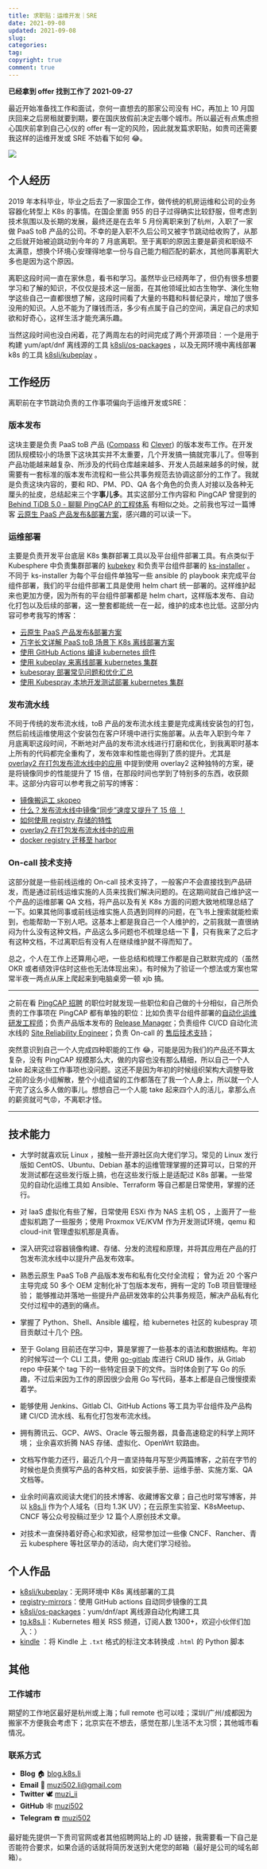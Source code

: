 ```yaml
---
title: 求职贴：运维开发｜SRE
date: 2021-09-08
updated: 2021-09-08
slug:
categories:
tag:
copyright: true
comment: true
---
```


**已经拿到 offer 找到工作了 2021-09-27**

最近开始准备找工作和面试，奈何一直想去的那家公司没有 HC，再加上 10 月国庆回来之后房租就要到期，要在国庆放假前决定去哪个城市。所以最近有点焦虑担心国庆前拿到自己心仪的 offer 有一定的风险，因此就发篇求职贴，如贵司还需要我这样的运维开发或 SRE 不妨看下如何 😂。

![](https://p.k8s.li/2021-09-08-jobs-01.png)

## 个人经历

2019 年本科毕业，毕业之后去了一家国企工作，做传统的机房运维和公司的业务容器化转型上 K8s 的事情。在国企里面 955 的日子过得确实比较舒服，但考虑到技术氛围以及长期的发展，最终还是在去年 5 月份离职来到了杭州，入职了一家做 PaaS toB 产品的公司。不幸的是入职不久后公司又被字节跳动给收购了，从那之后就开始被迫跳动到今年的 7 月底离职。至于离职的原因主要是薪资和职级不太满意，想换个环境心安理得地拿一份与自己能力相匹配的薪水，其他同事离职大多也是因为这个原因。

离职这段时间一直在家休息，看书和学习。虽然毕业已经两年了，但仍有很多想要学习和了解的知识，不仅仅是技术这一层面，在其他领域比如古生物学、演化生物学这些自己一直都很想了解，这段时间看了大量的书籍和科普纪录片，增加了很多没用的知识。人总不能为了赚钱而活，多少有点属于自己的空间，满足自己的求知欲和好奇心，这样生活才能充满乐趣。

当然这段时间也没白闲着，花了两周左右的时间完成了两个开源项目：一个是用于构建 yum/apt/dnf 离线源的工具 [k8sli/os-packages](https://github.com/k8sli/os-packages) ，以及无网环境中离线部署 k8s 的工具  [k8sli/kubeplay](https://github.com/k8sli/kubeplay) 。

## 工作经历

离职前在字节跳动负责的工作事项偏向于运维开发或SRE：

### 版本发布

这块主要是负责 PaaS toB 产品 ([Compass](https://www.volcengine.com/product/compass) 和 [Clever](https://www.volcengine.com/product/clever)) 的版本发布工作。在开发团队规模较小的场景下这块其实并不太重要，几个开发搞一搞就完事儿了。但等到产品功能越来越复杂、所涉及的代码仓库越来越多、开发人员越来越多的时候，就需要有一套标准的版本发布流程和一些公共事务规范去协调这部分的工作了。我就是负责这块内容的，要和 RD、PM、PD、QA 各个角色的负责人对接以及各种无厘头的扯皮，总结起来三个字**事儿多**。其实这部分工作内容和 PingCAP 曾提到的 [Behind TiDB 5.0 - 聊聊 PingCAP 的工程体系](https://pingcap.com/zh/blog/behind-tidb-5.0-engineering-system-of-pingcap-1) 有相似之处。之前我也写过一篇博客 [云原生 PaaS 产品发布&部署方案](https://blog.k8s.li/pass-platform-release.html)，感兴趣的可以读一下。

### 运维部署

主要是负责开发平台底层 K8s 集群部署工具以及平台组件部署工具。有点类似于 Kubesphere 中负责集群部署的 [kubekey](https://github.com/kubesphere/kubekey) 和负责平台组件部署的 [ks-installer](https://github.com/kubesphere/ks-installer) 。不同于 ks-installer 为每个平台组件单独写一些 ansible 的 playbook 来完成平台组件部署，我们的平台组件部署工具是使用 helm chart 统一部署的。这样维护起来也更加方便，因为所有的平台组件部署都是 helm chart，这样版本发布、自动化打包以及后续的部署，这一整套都能统一在一起，维护的成本也比低。这部分内容可参考我写的博客：

- [云原生 PaaS 产品发布&部署方案](https://blog.k8s.li/pass-platform-release.html)
- [万字长文详解 PaaS toB 场景下 K8s 离线部署方案](https://blog.k8s.li/pass-tob-k8s-offline-deploy.html)
- [使用 GitHub Actions 编译 kubernetes 组件](https://blog.k8s.li/build-k8s-binary-by-github-actions.html)
- [使用 kubeplay 来离线部署 kubernetes 集群](https://blog.k8s.li/deploy-k8s-by-kubeplay.html)
- [kubespray 部署常见问题和优化汇总](https://blog.k8s.li/kubespray-tips.html)
- [使用 Kubespray 本地开发测试部署 kubernetes 集群](https://blog.k8s.li/deploy-k8s-by-kubespray.html)

### 发布流水线

不同于传统的发布流水线，toB 产品的发布流水线主要是完成离线安装包的打包，然后前线运维使用这个安装包在客户环境中进行实施部署。从去年入职到今年 7 月底离职这段时间，不断地对产品的发布流水线进行打磨和优化，到我离职时基本上所有的代码都完全重构了，发布效率和性能也得到了质的提升。尤其是 [overlay2 在打包发布流水线中的应用](https://blog.k8s.li/overlay2-on-package-pipline.html) 中提到使用 overlay2 这种独特的方案，硬是将镜像同步的性能提升了 15 倍，在那段时间也学到了特别多的东西，收获颇丰。这部分内容可以参考我之前写的博客：

- [镜像搬运工 skopeo](https://blog.k8s.li/skopeo.html)
- [什么？发布流水线中镜像“同步”速度又提升了 15 倍 ！](https://blog.k8s.li/select-registry-images.html)
- [如何使用 registry 存储的特性](https://blog.k8s.li/skopeo-to-registry.html)
- [overlay2 在打包发布流水线中的应用](https://blog.k8s.li/overlay2-on-package-pipline.html)
- [docker registry 迁移至 harbor](https://blog.k8s.li/docker-registry-to-harbor.html)

### On-call 技术支持

这部分就是一些前线运维的 On-call 技术支持了，一般客户不会直接找到产品研发，而是通过前线运维实施的人员来找我们解决问题的。在这期间就自己维护这一个产品的运维部署 QA 文档，将产品以及有关 K8s 方面的问题大致地梳理总结了一下。如果其他同事或前线运维实施人员遇到同样的问题，在飞书上搜索就能检索到，也能帮助一下别人吧。这基本上都是我自己一个人维护的，之前我就一直很纳闷为什么没有这种文档，产品这么多问题也不梳理总结一下 😤，只有我来了之后才有这种文档，不过离职后有没有人在继续维护就不得而知了。

总之，个人在工作上还算用心吧，一些总结和梳理工作都是自己默默完成的（虽然 OKR 或者绩效评估时这些也无法体现出来）。有时候为了验证一个想法或方案也常常半夜一两点从床上爬起来到电脑桌旁一顿 xjb 搞。

----

之前在看 [PingCAP 招聘](https://careers.pingcap.com/) 的职位时就发现一些职位和自己做的十分相似，自己所负责的工作事项在 PingCAP 都有单独的职位：比如负责平台组件部署的[自动化运维研发工程师](https://careers.pingcap.com/apply/pingcap/39950/#/job/8319a481-94cf-44f0-97b4-2d42d7b22bbe)；负责产品版本发布的 [Release Manager](https://careers.pingcap.com/apply/pingcap/39950/#/job/a890aa70-d280-42aa-bfe0-d355cde3cc77)；负责组件 CI/CD 自动化流水线的 [Site Reliability Engineer](https://careers.pingcap.com/apply/pingcap/39950/#/job/5b9e8422-fc61-42cb-b291-1576da224c88)；负责 On-call 的 [售后技术支持](https://careers.pingcap.com/apply/pingcap/39950/#/job/5e8f330e-8326-48b5-b8c7-b2ebdd71028c)；

突然意识到自己一个人完成四种职能的工作 😂，可能是因为我们的产品还不算太复杂，没有 PingCAP 规模那么大，做的内容也没有那么精细，所以自己一个人 take 起来这些工作事项也没问题。这还不是因为年初的时候组织架构大调整导致之前的业务小组解散，整个小组遗留的工作都落在了我一个人身上，所以就一个人干完了这么多人做的事儿。想想自己一个人能 take 起来四个人的活儿，拿那么点的薪资就可气😡，不离职才怪。

----


## 技术能力

- 大学时就喜欢玩 Linux ，接触一些开源社区向大佬们学习。常见的 Linux 发行版如 CentOS、Ubuntu、Debian 基本的运维管理掌握的还算可以，日常的开发测试都在这些发行版上搞，也在这些发行版上是适配过 K8s 部署。一些常见的自动化运维工具如 Ansible、Terraform 等自己都是日常使用，掌握的还行。
- 对 IaaS 虚拟化有些了解，日常使用 ESXi 作为 NAS 主机 OS ，上面开了一些虚拟机跑了一些服务；使用 Proxmox VE/KVM 作为开发测试环境，qemu 和 cloud-init 管理虚拟机那是真香。

-  深入研究过容器镜像构建、存储、分发的流程和原理，并将其应用在产品的打包发布流水线中以提升产品发布效率。
-  熟悉云原生 PaaS ToB 产品版本发布和私有化交付全流程； 曾为近 20 个客户主导完成 50 多个 OEM 定制化补丁包版本发布，拥有一定的 ToB 项目管理经验； 能够推动并落地一些提升产品研发效率的公共事务规范，解决产品私有化交付过程中的遇到的痛点。

-  掌握了 Python、Shell、Ansible 编程，给 kubernetes 社区的 kubespray 项目贡献过十几个 [PR](https://github.com/kubernetes-sigs/kubespray/pulls?q=is%3Apr+author%3Amuzi502+is%3Aclosed)。
- 至于 Golang 目前还在学习中，算是掌握了一些基本的语法和数据结构。年初的时候写过一个 CLI 工具，使用 [go-gitlab](https://github.com/xanzy/go-gitlab) 库进行 CRUD 操作，从 Gitlab  repo 中获某个 tag 下的一些特定目录下的文件。当时体会到了写 Go 的乐趣，不过后来因为工作的原因很少会用 Go 写代码，基本上都是自己慢慢摸索着学。
- 能够使用 Jenkins、Gitlab CI、GitHub Actions 等工具为平台组件及产品构建 CI/CD 流水线、私有化打包发布流水线。
-  拥有腾讯云、GCP、AWS、Oracle 等云服务器，具备高速稳定的科学上网环境； 业余喜欢折腾 NAS 存储、虚拟化、OpenWrt 软路由。
- 文档写作能力还行，最近几个月一直坚持每月写至少两篇博客，之前在字节的时候也是负责撰写产品的各种文档，如安装手册、运维手册、实施方案、QA 文档等。
- 业余时间喜欢阅读大佬们的技术博客、收藏博客文章；自己也时常写博客，并以 [k8s.li](https://k8s.li/) 作为个人域名（日均 1.3K UV）；在云原生实验室、K8sMeetup、CNCF 等公众号投稿过至少 12 篇个人原创技术文章。
- 对技术一直保持着好奇心和求知欲，经常参加过一些像 CNCF、Rancher、青云 kubesphere 等社区举办的活动，向大佬们学习经验。

## 个人作品

- [k8sli/kubeplay](https://github.com/k8sli/kubeplay)：无网环境中 K8s 离线部署的工具
- [registry-mirrors](https://github.com/muzi502/registry-mirrors)：使用 GitHub actions 自动同步镜像的工具
- [k8sli/os-packages](https://github.com/k8sli/os-packages)：yum/dnf/apt 离线源自动化构建工具 
- [tg.k8s.li](https://tg.k8s.li/)：Kubernetes 相关 RSS 频道，订阅人数 1300+，欢迎小伙伴们加入：）
- [kindle](https://github.com/muzi502/kindle) ：将 Kindle 上 `.txt` 格式的标注文本转换成 `.html` 的 Python 脚本

## 其他

### 工作城市

期望的工作地区最好是杭州或上海；full remote 也可以哇；深圳/广州/成都因为搬家不方便我会考虑下；北京实在不想去，感觉在那儿生活不太习惯；其他城市看情况。

### 联系方式

- **Blog** 🏠 [blog.k8s.li](https://blog.k8s.li/)
- **Email** 📧 [muzi502.li@gmail.com](mailto:muzi502.li@@gmail.com)
- **Twitter** 🕊 [muzi_ii](https://twitter.com/muzi_ii)
- **GitHub** 🕸 [muzi502](https://github.com/muzi502)
- **Telegram** ☎️ [muzi502](https://telegram.me/muzi502)

最好能先提供一下贵司官网或者其他招聘网站上的 JD 链接，我需要看一下自己是否能符合要求，如果合适的话就将简历发送到大佬您的邮箱（最好是公司的域名邮箱）。
